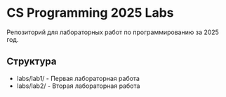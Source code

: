 # CS Programming 2025 Labs

Репозиторий для лабораторных работ по программированию за 2025 год.

## Структура
- labs/lab1/ - Первая лабораторная работа
- labs/lab2/ - Вторая лабораторная работа
